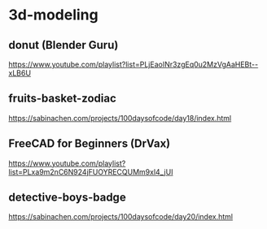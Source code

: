 # 3d-modeling

## donut (Blender Guru)
https://www.youtube.com/playlist?list=PLjEaoINr3zgEq0u2MzVgAaHEBt--xLB6U

## fruits-basket-zodiac
https://sabinachen.com/projects/100daysofcode/day18/index.html

## FreeCAD for Beginners (DrVax)
https://www.youtube.com/playlist?list=PLxa9m2nC6N924jFUOYRECQUMm9xl4_jUI

## detective-boys-badge
https://sabinachen.com/projects/100daysofcode/day20/index.html
